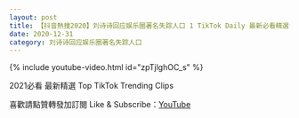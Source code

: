 ```yaml
---
layout: post
title: 【抖音熱搜2020】刘诗诗回应娱乐圈著名失踪人口 1 TikTok Daily 最新必看精選合集2020 12 31
date: 2020-12-31
category: 刘诗诗回应娱乐圈著名失踪人口
---
```


{% include youtube-video.html id="zpTjlghOC_s" %}

2021必看 最新精選 Top TikTok Trending Clips

喜歡請點贊轉發加訂閱 Like & Subscribe：[YouTube](https://www.youtube.com/channel/UCAoR7VcanIPd04uEq_GIylA/videos)

